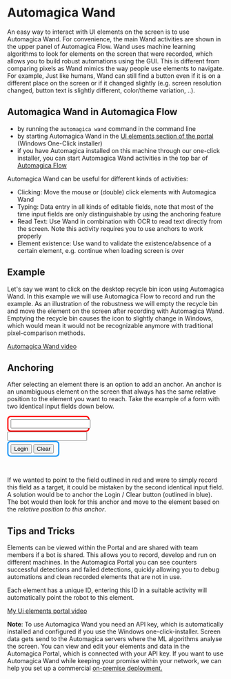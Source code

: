 # Automagica Wand

An easy way to interact with UI elements on the screen is to use Automagica Wand. For convenience, the main Wand activities are shown in the upper panel of Automagica Flow. 
Wand uses machine learning algorithms to look for elements on the screen that were recorded, which allows you to build robust automations using the GUI. This is different from comparing pixels as Wand mimics the way people use elements to navigate. For example, Just like humans, Wand can still find a button even if it is on a different place on the screen or if it changed slightly (e.g. screen resolution changed, button text is slightly different, color/theme variation, ..). 

## Automagica Wand in Automagica Flow

- by running the `automagica wand` command in the command line
- by starting Automagica Wand in the [UI elements section of the portal](https://portal.automagica.com/ui-element/) (Windows One-Click installer)
- if you have Automagica installed on this machine through our one-click installer, you can start Automagica Wand activities in the top bar of [Automagica Flow](automagica://flow/new)

Automagica Wand can be useful for different kinds of activities:

- Clicking: Move the mouse or (double) click elements with Automagica Wand 
- Typing: Data entry in all kinds of editable fields, note that most of the time input fields are only distinguishable by using the anchoring feature
- Read Text: Use Wand in combination with OCR to read text directly from the screen. Note this activity requires you to use anchors to work properly
- Element existence: Use wand to validate the existence/absence of a certain element, e.g. continue when loading screen is over

## Example

Let's say we want to click on the desktop recycle bin icon using Automagica Wand. In this example we will use Automagica Flow to record and run the example. As an illustration of the robustness we will empty the recycle bin and move the element on the screen after recording with Automagica Wand. Emptying the recycle bin causes the icon to slightly change in Windows, which would mean it would not be recognizable anymore with traditional pixel-comparison methods.

[Automagica Wand video](https://i.imgur.com/G5AeFXL.gifv)


## Anchoring

After selecting an element there is an option to add an anchor. An anchor is an unambiguous element on the screen that always has the same relative position to the element you want to reach. 
Take the example of a form with two identical input fields down below. 

<html>
<style>
  .anchor {
    width: 105px;
    padding: 5px;
    border: 3px solid #2196f3;
    border-radius: 8px;
  }
  .target {
    width: 175px;
    padding: 5px;
    border: 3px solid red;
    border-radius: 8px;
  }
</style>

 <body>
  <form id="loginForm">
<div class="target">
   <input name="username" type="text" />
</div>
   <input name="password" type="password" />
<div class="anchor">
   <input name="continue" type="submit" value="Login" />
   <input name="continue" type="button" value="Clear" />
</div>
  </form>
</body>
<html>

&nbsp;

If we wanted to point to the field outlined in red and were to simply record this field as a target, it could be mistaken by the second identical input field. 
A solution would be to anchor the Login / Clear button (outlined in blue). The bot would then look for this anchor and move to the element based on the _relative position to this anchor_. 


## Tips and Tricks

Elements can be viewed within the Portal and are shared with team members if a bot is shared. This allows you to record, develop and run on different machines. In the Automagica Portal you can see counters successful detections and failed detections, quickly allowing you to debug automations and clean recorded elements that are not in use. 

Each element has a unique ID, entering this ID in a suitable activity will automatically point the robot to this element.

[My Ui elements portal video](https://i.imgur.com/BjN7Fms.gifv)

__Note__: To use Automagica Wand you need an API key, which is automatically installed and configured if you use the Windows one-click-installer. Screen data gets send to the Automagica servers where the ML algorithms analyse the screen. You can view and edit your elements and data in the Automagica Portal, which is connected with your API key. If you want to use Automagica Wand while keeping your promise within your network, we can help you set up a commercial [on-premise deployment.](https://automagica.com/contact/)